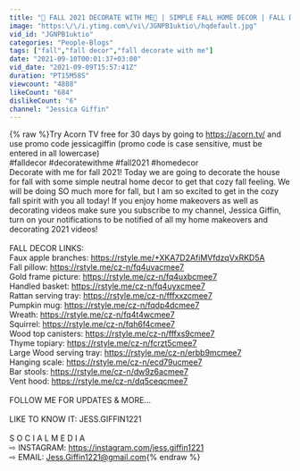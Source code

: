 ```yaml
---
title: "🍂 FALL 2021 DECORATE WITH ME🍂 | SIMPLE FALL HOME DECOR | FALL DECORATING IDEAS"
image: "https:\/\/i.ytimg.com\/vi\/JGNPB1uktio\/hqdefault.jpg"
vid_id: "JGNPB1uktio"
categories: "People-Blogs"
tags: ["fall","fall decor","fall decorate with me"]
date: "2021-09-10T00:01:37+03:00"
vid_date: "2021-09-09T15:57:41Z"
duration: "PT15M58S"
viewcount: "4888"
likeCount: "684"
dislikeCount: "6"
channel: "Jessica Giffin"
---
```

{% raw %}Try Acorn TV free for 30 days by going to <a rel="nofollow" target="blank" href="https://acorn.tv/">https://acorn.tv/</a> and use promo code jessicagiffin (promo code is case sensitive, must be entered in all lowercase)<br />#falldecor #decoratewithme #fall2021 #homedecor<br />Decorate with me for fall 2021! Today we are going to decorate the house for fall with some simple neutral home decor to get that cozy fall feeling. We will be doing SO much more for fall, but I am so excited to get in the cozy fall spirit with you all today! If you enjoy home makeovers as well as decorating videos make sure you subscribe to my channel, Jessica Giffin, turn on your notifications to be notified of all my home makeovers and decorating 2021 videos! <br /><br />FALL DECOR LINKS:<br />Faux apple branches: <a rel="nofollow" target="blank" href="https://rstyle.me/+XKA7D2AfiMVfdzqVxRKD5A">https://rstyle.me/+XKA7D2AfiMVfdzqVxRKD5A</a><br />Fall pillow: <a rel="nofollow" target="blank" href="https://rstyle.me/cz-n/fq4uvacmee7">https://rstyle.me/cz-n/fq4uvacmee7</a><br />Gold frame picture: <a rel="nofollow" target="blank" href="https://rstyle.me/cz-n/fq4uxbcmee7">https://rstyle.me/cz-n/fq4uxbcmee7</a><br />Handled basket: <a rel="nofollow" target="blank" href="https://rstyle.me/cz-n/fq4uyxcmee7">https://rstyle.me/cz-n/fq4uyxcmee7</a><br />Rattan serving tray: <a rel="nofollow" target="blank" href="https://rstyle.me/cz-n/fffxxzcmee7">https://rstyle.me/cz-n/fffxxzcmee7</a><br />Pumpkin mug: <a rel="nofollow" target="blank" href="https://rstyle.me/cz-n/fqdp4dcmee7">https://rstyle.me/cz-n/fqdp4dcmee7</a><br />Wreath: <a rel="nofollow" target="blank" href="https://rstyle.me/cz-n/fq4t4wcmee7">https://rstyle.me/cz-n/fq4t4wcmee7</a><br />Squirrel: <a rel="nofollow" target="blank" href="https://rstyle.me/cz-n/fqh6f4cmee7">https://rstyle.me/cz-n/fqh6f4cmee7</a><br />Wood top canisters: <a rel="nofollow" target="blank" href="https://rstyle.me/cz-n/fffxs9cmee7">https://rstyle.me/cz-n/fffxs9cmee7</a><br />Thyme topiary: <a rel="nofollow" target="blank" href="https://rstyle.me/cz-n/fcrzt5cmee7">https://rstyle.me/cz-n/fcrzt5cmee7</a><br />Large Wood serving tray: <a rel="nofollow" target="blank" href="https://rstyle.me/cz-n/erbb9mcmee7">https://rstyle.me/cz-n/erbb9mcmee7</a><br />Hanging scale: <a rel="nofollow" target="blank" href="https://rstyle.me/cz-n/ecd79ucmee7">https://rstyle.me/cz-n/ecd79ucmee7</a><br />Bar stools: <a rel="nofollow" target="blank" href="https://rstyle.me/cz-n/dw9z6acmee7">https://rstyle.me/cz-n/dw9z6acmee7</a><br />Vent hood: <a rel="nofollow" target="blank" href="https://rstyle.me/cz-n/dq5ceqcmee7">https://rstyle.me/cz-n/dq5ceqcmee7</a><br /><br />FOLLOW ME FOR UPDATES &amp; MORE...<br /><br />LIKE TO KNOW IT: JESS.GIFFIN1221<br /><br />S O C I A L M E D I A <br />⇨ INSTAGRAM: <a rel="nofollow" target="blank" href="https://instagram.com/jess.giffin1221">https://instagram.com/jess.giffin1221</a><br />⇨ EMAIL: Jess.Giffin1221@gmail.com{% endraw %}
